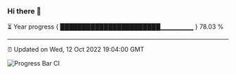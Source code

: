 ### Hi there 👋

⏳ Year progress { ███████████████████████▁▁▁▁▁▁▁ } 78.03 %

---

⏰ Updated on Wed, 12 Oct 2022 19:04:00 GMT

![Progress Bar CI](https://github.com/liununu/liununu/workflows/Progress%20Bar%20CI/badge.svg)
